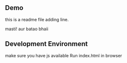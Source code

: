 ## Demo
this is a readme file
adding line.

masti!
aur batao bhaii
## Development Environment

make sure you have js available
Run index.html in browser

